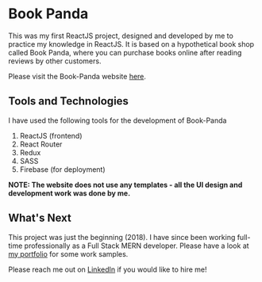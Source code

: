 # Book Panda

This was my first ReactJS project, designed and developed by me to practice my knowledge in ReactJS. It is based on a hypothetical book shop called Book Panda, where you can purchase books online after reading reviews by other customers.

Please visit the Book-Panda website [here](https://book-panda.firebaseapp.com/categories).

## Tools and Technologies
I have used the following tools for the development of Book-Panda

1. ReactJS (frontend)
2. React Router
3. Redux
4. SASS
5. Firebase (for deployment)

**NOTE: The website does not use any templates - all the UI design and development work was done by me.**

## What's Next
This project was just the beginning (2018). I have since been working full-time professionally as a Full Stack MERN developer. Please have a look at [my portfolio](https://docs.google.com/document/d/1pvkvKoakeZmOHJ2YV8RJIdk9fezNbYTppGi-qcQMaXU/edit?usp=sharing) for some work samples.

Please reach me out on [LinkedIn](https://www.linkedin.com/in/sarahsga/) if you would like to hire me!


